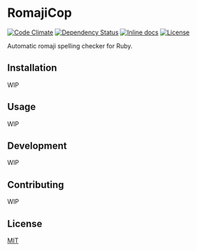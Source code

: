 # RomajiCop

[![Code Climate](https://codeclimate.com/github/emsk/romaji_cop/badges/gpa.svg)](https://codeclimate.com/github/emsk/romaji_cop)
[![Dependency Status](https://gemnasium.com/emsk/romaji_cop.svg)](https://gemnasium.com/emsk/romaji_cop)
[![Inline docs](http://inch-ci.org/github/emsk/romaji_cop.svg?branch=master)](http://inch-ci.org/github/emsk/romaji_cop)
[![License](https://img.shields.io/badge/license-MIT-blue.svg)](LICENSE.txt)

Automatic romaji spelling checker for Ruby.

## Installation

WIP

## Usage

WIP

## Development

WIP

## Contributing

WIP

## License

[MIT](LICENSE.txt)
